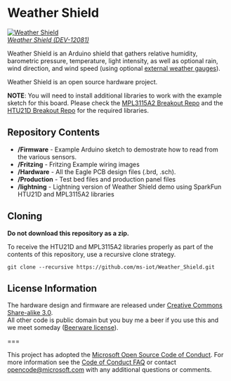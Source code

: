 Weather Shield
=======

[![Weather Shield](https://dlnmh9ip6v2uc.cloudfront.net/images/products/1/2/0/8/1/12081-06.jpg)  
*Weather Shield (DEV-12081)*](https://www.sparkfun.com/products/12081)

Weather Shield is an Arduino shield that gathers relative humidity, barometric pressure, temperature, light intensity, as well as optional rain, wind direction, and wind speed (using optional [external weather gauges](https://www.sparkfun.com/products/8942)).

Weather Shield is an open source hardware project.

**NOTE**: You will need to install additional libraries to work with the example sketch for this board. Please check the [MPL3115A2 Breakout Repo](https://github.com/sparkfun/MPL3115A2_Breakout) and the [HTU21D Breakout Repo](https://github.com/sparkfun/HTU21D_Breakout) for the required libraries.  

Repository Contents
------------------

* **/Firmware** - Example Arduino sketch to demostrate how to read from the various sensors.
* **/Fritzing** - Fritzing Example wiring images
* **/Hardware** - All the Eagle PCB design files (.brd, .sch).
* **/Production** - Test bed files and production panel files
* **/lightning** - Lightning version of Weather Shield demo using SparkFun HTU21D and MPL3115A2 libraries

Cloning
-------------------

**Do not download this repository as a zip.**

To receive the HTU21D and MPL3115A2 libraries properly as part of the contents of this repository, use a recursive clone strategy.

`git clone --recursive https://github.com/ms-iot/Weather_Shield.git`

License Information
-------------------

The hardware design and firmware are released under [Creative Commons Share-alike 3.0](http://creativecommons.org/licenses/by-sa/3.0/).  
All other code is public domain but you buy me a beer if you use this and we meet someday ([Beerware license](http://en.wikipedia.org/wiki/Beerware)).
 

===

This project has adopted the [Microsoft Open Source Code of Conduct](http://microsoft.github.io/codeofconduct). For more information see the [Code of Conduct FAQ](http://microsoft.github.io/codeofconduct/faq.md) or contact [opencode@microsoft.com](mailto:opencode@microsoft.com) with any additional questions or comments. 
